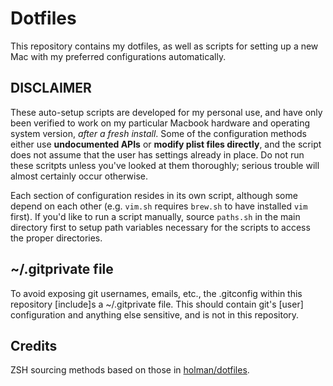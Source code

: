 # Dotfiles
This repository contains my dotfiles, as well as scripts for setting up
a new Mac with my preferred configurations automatically.

## DISCLAIMER
These auto-setup scripts are developed for my personal use, and have only been
verified to work on my particular Macbook hardware and operating system
version, _after a fresh install_. Some of the configuration methods either use
**undocumented APIs** or **modify plist files directly**, and the script does
not assume that the user has settings already in place. Do not run these
scritpts unless you've looked at them thoroughly; serious trouble will almost
certainly occur otherwise.

Each section of configuration resides in its own script, although some depend
on each other (e.g. `vim.sh` requires `brew.sh` to have installed `vim` first).
If you'd like to run a script manually, source `paths.sh` in the main directory
first to setup path variables necessary for the scripts to access the proper
directories.

## ~/.gitprivate file
To avoid exposing git usernames, emails, etc., the .gitconfig within this
repository [include]s a ~/.gitprivate file. This should contain git's [user]
configuration and anything else sensitive, and is not in this repository.

## Credits
ZSH sourcing methods based on those in [holman/dotfiles](https://github.com/holman/dotfiles).
